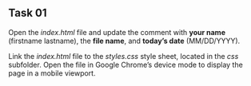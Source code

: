 ## Task 01
Open the *index.html* file and update the comment with **your name** (firstname lastname), the **file name**, and **today’s date** (MM/DD/YYYY).

Link the *index.html* file to the *styles.css* style sheet, located in the *css* subfolder.  Open the file in Google Chrome’s device mode to display the page in a mobile viewport. 